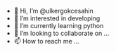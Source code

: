 - 👋 Hi, I’m @ulkergokcesahin
- 👀 I’m interested in developing
- 🌱 I’m currently learning python
- 💞️ I’m looking to collaborate on ...
- 📫 How to reach me ...

<!---
ulkergokcesahin/ulkergokcesahin is a ✨ special ✨ repository because its `README.md` (this file) appears on your GitHub profile.
You can click the Preview link to take a look at your changes.
--->
